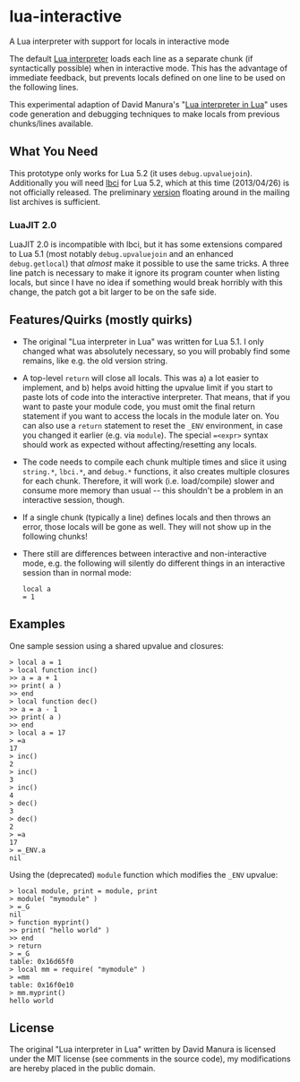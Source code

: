 #                           lua-interactive                          #

A Lua interpreter with support for locals in interactive mode

The default [Lua interpreter][1] loads each line as a separate chunk
(if syntactically possible) when in interactive mode. This has the
advantage of immediate feedback, but prevents locals defined on one
line to be used on the following lines.

This experimental adaption of David Manura's "[Lua interpreter in
Lua][2]" uses code generation and debugging techniques to make locals
from previous chunks/lines available.

  [1]:  http://www.lua.org/manual/5.2/manual.html#7
  [2]:  http://lua-users.org/wiki/LuaInterpreterInLua

##                           What You Need                          ##

This prototype only works for Lua 5.2 (it uses `debug.upvaluejoin`).
Additionally you will need [lbci][3] for Lua 5.2, which at this time
(2013/04/26) is not officially released. The preliminary [version][4]
floating around in the mailing list archives is sufficient.

  [3]:  http://www.tecgraf.puc-rio.br/~lhf/ftp/lua/#lbci
  [4]:  http://lua-users.org/lists/lua-l/2013-04/msg00664.html

###                           LuaJIT 2.0                           ###

LuaJIT 2.0 is incompatible with lbci, but it has some extensions
compared to Lua 5.1 (most notably `debug.upvaluejoin` and an enhanced
`debug.getlocal`) that *almost* make it possible to use the same
tricks. A three line patch is necessary to make it ignore its program
counter when listing locals, but since I have no idea if something
would break horribly with this change, the patch got a bit larger to
be on the safe side.

##                  Features/Quirks (mostly quirks)                 ##

*   The original "Lua interpreter in Lua" was written for Lua 5.1. I
    only changed what was absolutely necessary, so you will probably
    find some remains, like e.g. the old version string.
*   A top-level `return` will close all locals. This was a) a lot
    easier to implement, and b) helps avoid hitting the upvalue limit
    if you start to paste lots of code into the interactive
    interpreter. That means, that if you want to paste your module
    code, you must omit the final return statement if you want to
    access the locals in the module later on. You can also use a
    `return` statement to reset the `_ENV` environment, in case you
    changed it earlier (e.g. via `module`). The special `=<expr>`
    syntax should work as expected without affecting/resetting any
    locals.
*   The code needs to compile each chunk multiple times and slice it
    using `string.*`, `lbci.*`, and `debug.*` functions, it also
    creates multiple closures for each chunk. Therefore, it will work
    (i.e. load/compile) slower and consume more memory than usual --
    this shouldn't be a problem in an interactive session, though.
*   If a single chunk (typically a line) defines locals and then
    throws an error, those locals will be gone as well. They will not
    show up in the following chunks!
*   There still are differences between interactive and
    non-interactive mode, e.g. the following will silently do
    different things in an interactive session than in normal mode:

        local a
        = 1

##                             Examples                             ##

One sample session using a shared upvalue and closures:

    > local a = 1
    > local function inc()
    >> a = a + 1
    >> print( a )
    >> end
    > local function dec()
    >> a = a - 1
    >> print( a )
    >> end
    > local a = 17
    > =a
    17
    > inc()
    2
    > inc()
    3
    > inc()
    4
    > dec()
    3
    > dec()
    2
    > =a
    17
    > =_ENV.a
    nil

Using the (deprecated) `module` function which modifies the `_ENV`
upvalue:

    > local module, print = module, print
    > module( "mymodule" )
    > =_G
    nil
    > function myprint()
    >> print( "hello world" )
    >> end
    > return
    > =_G     
    table: 0x16d65f0
    > local mm = require( "mymodule" )
    > =mm
    table: 0x16f0e10
    > mm.myprint()
    hello world

##                              License                             ##

The original "Lua interpreter in Lua" written by David Manura is
licensed under the MIT license (see comments in the source code), my
modifications are hereby placed in the public domain.


